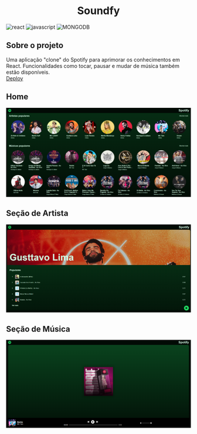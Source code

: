 [JAVASCRIPT__BADGE]: https://img.shields.io/badge/Javascript-000?style=for-the-badge&logo=javascript
[REACT__BADGE]: https://img.shields.io/badge/React-005CFE?style=for-the-badge&logo=react
[MONGODB_BADGE]: https://img.shields.io/badge/-MongoDB-13aa52?style=for-the-badge&logo=mongodb&logoColor=white

<h1 align="center" style="font-weight: bold;">Soundfy</h1>

![react][REACT__BADGE]
![javascript][JAVASCRIPT__BADGE]
![MONGODB][MONGODB_BADGE]

<h2>Sobre o projeto</h2>

Uma aplicação "clone" do Spotify para aprimorar os conhecimentos em React. Funcionalidades como tocar, pausar e mudar de música também estão disponíveis.
<br>
[Deploy](https://spotify-clone-rouge-nu-56.vercel.app/)

<h2>Home</h2>
<img src="https://raw.githubusercontent.com/LucasFLan/spotify-clone/main/assets/home.png"/>

<h2>Seção de Artista</h2>
<img src="https://raw.githubusercontent.com/LucasFLan/spotify-clone/main/assets/artist.png"/>

<h2>Seção de Música</h2>
<img src="https://raw.githubusercontent.com/LucasFLan/spotify-clone/main/assets/song.png"/>
